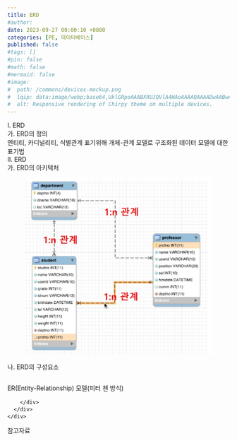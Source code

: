 ```yaml
---
title: ERD
#author: 
date: 2023-09-27 00:00:10 +0800
categories: [PE, 데이터베이스]
published: false
#tags: []
#pin: false
#math: false
#mermaid: false
#image:
#  path: /commons/devices-mockup.png
#  lqip: data:image/webp;base64,UklGRpoAAABXRUJQVlA4WAoAAAAQAAAADwAABwAAQUxQSDIAAAARL0AmbZurmr57yyIiqE8oiG0bejIYEQTgqiDA9vqnsUSI6H+oAERp2HZ65qP/VIAWAFZQOCBCAAAA8AEAnQEqEAAIAAVAfCWkAALp8sF8rgRgAP7o9FDvMCkMde9PK7euH5M1m6VWoDXf2FkP3BqV0ZYbO6NA/VFIAAAA
#  alt: Responsive rendering of Chirpy theme on multiple devices.
---
```


<div class="post-wrap">
  <div class="para">
    <div class="para-title">
      I. ERD
    </div>
    <div class="para-cntnt">
      <div class="para">
        <div class="para-title">
          가. ERD의 정의
        </div>
        <div class="para-cntnt">
            엔티티, 카디널리티, 식별관계 표기위해 개체-관계 모델로 구조화된 데이터 모델에 대한 표기법
        </div>
      </div>
    </div>
  </div>
  
  <div class="para">
    <div class="para-title">
      II. ERD
    </div>
    <div class="para-cntnt">
      <div class="para">
        <div class="para-title">
          가. ERD의 아키텍처
        </div>
        <div class="para-cntnt">
          <figure class="post-figure">
            <img src="/assets/img/posts/ERD.png" alt="ERD">
<!--            <figcaption>Source: Unveiling the Metaverse: Exploring Emerging Trends, Multifaceted Perspectives, and Future Challenges</figcaption>-->
          </figure>
        </div>
      </div>
      <div class="para">
        <div class="para-title">
          나. ERD의 구성요소
        </div>
        <div class="para-cntnt">
          <table class="post-table">
          </table>
          ER(Entity-Relationship) 모델(피터 첸 방식)

        </div>
      </div>
    </div>
  </div>

  <div class="refr-wrap">
    <div class="refr-title">
        참고자료
    </div>
    <ol class="refr-list">
    <!--    <li>(나현식, 최대선) <a target="_blank" href="https://scienceon.kisti.re.kr/commons/util/originalView.do?cn=JAKO202225948430499&oCn=JAKO202225948430499&dbt=JAKO&journal=NJOU00291864">메타버스 보안 위협 요소 및 대응 방안 검토</a></li>-->
    <!--    <li>(M. Uddin, S. Manickam, H. Ullah, M. Obaidat and A. Dandoush) <a target="_blank" href="https://ieeexplore.ieee.org/abstract/document/10138386">Unveiling the Metaverse: Exploring Emerging Trends, Multifaceted Perspectives, and Future Challenges</a></li>-->
    </ol>
  </div>
</div>
